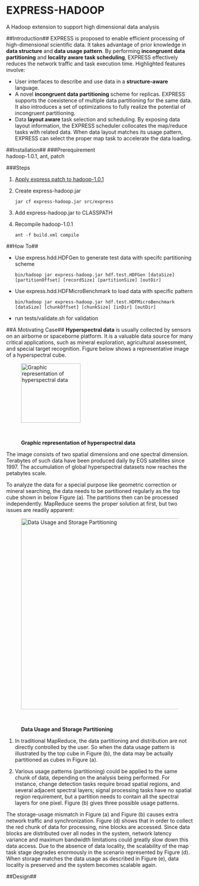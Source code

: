 EXPRESS-HADOOP
==============

A Hadoop extension to support high dimensional data analysis

##Introduction##
EXPRESS is proposed to enable efficient processing of high-dimensional scientific data. It takes advantage of prior knowledge in **data structure** and **data usage pattern**. By performing **incongruent data partitioning** and **locality aware task scheduling**, EXPRESS effectively reduces the network traffic and task execution time. Highlighted features involve:

* User interfaces to describe and use data in a **structure-aware** language. 
* A novel **incongruent data partitioning** scheme for replicas. EXPRESS supports the coexistence of multiple data partitioning for the same data. It also introduces a set of optimizations to fully realize the potential of incongruent partitioning.
* Data **layout aware** task selection and scheduling. By exposing data layout information, the EXPRESS scheduler collocates the map/reduce tasks with related data. When data layout matches its usage pattern, EXPRESS can select the proper map task to accelerate the data loading.

##Installation##
###Prerequirement  
hadoop-1.0.1, ant, patch

###Steps
1. [Apply express patch to hadoop-1.0.1](http://wiki.apache.org/hadoop/HowToContribute)
2. Create express-hadoop.jar

    ``jar cf express-hadoop.jar src/express``
  
3. Add express-hadoop.jar to CLASSPATH
3. Recompile hadoop-1.0.1

    ``ant -f build.xml compile``

##How To##
* Use express.hdd.HDFGen to generate test data with specifc partitioning scheme
    
    ``bin/hadoop jar express-hadoop.jar hdf.test.HDFGen [dataSize] [partitionOffset] [recordSize] [partitionSize] [outDir]``

* Use express.hdd.HDFMicroBenchmark to load data with specific pattern

    ``bin/hadoop jar express-hadoop.jar hdf.test.HDFMicroBenchmark [dataSize] [chunkOffset] [chunkSize] [inDir] [outDir]``

* run tests/validate.sh for validation

##A Motivating Case##
**Hyperspectral data** is usually collected by sensors on an airborne or spaceborne platform. It is a valuable data source for many critical applications, such as mineral exploration, agricultural assessment, and special target recognition. Figure below shows a representative image of a hyperspectral cube. 

<figure>
  <img src="http://upload.wikimedia.org/wikipedia/en/4/48/HyperspectralCube.jpg" title="Graphic representation of hyperspectral data" alt="Graphic representation of hyperspectral data" height="160" width="160" />
  
  <br><figcaption><b>Graphic representation of hyperspectral data</b></figcaption>
</figure>

The image consists of two spatial dimensions and one spectral dimension. Terabytes of such data have been produced daily by EOS satellites since 1997. The accumulation of global hyperspectral datasets now reaches the petabytes scale. 

To analyze the data for a special purpose like geometric correction or mineral searching, the data needs to be partitioned regularly as the top cube shown in below Figure (a). The partitions then can be processed independently. MapReduce seems the proper solution at first, but two issues are readily apparent:

<figure>
  <a href="https://picasaweb.google.com/lh/photo/xvx5i6rLQwl2BNaZ4ps5pNMTjNZETYmyPJy0liipFm0?feat=embedwebsite"><img src="https://lh5.googleusercontent.com/-KE6-S-6Jq6M/T9Jo0BKGbbI/AAAAAAAAAAk/KlekTZmfBmE/s640/mot.png" title="Data Usage and Storage Partitioning" height="514" width="640" /></a>
  
  <br><figcaption><b>Data Usage and Storage Partitioning</b></figcaption>
</figure>

1. In traditional MapReduce, the data partitioning and distribution are not directly controlled by the user. So when the data usage pattern is illustrated by the top cube in Figure (b), the data may be actually partitioned as cubes in Figure (a).
 
2. Various usage patterns (partitioning) could be applied to the same chunk of data, depending on the analysis being performed. For instance, change detection tasks require broad spatial regions, and several adjacent spectral layers; signal processing tasks have no spatial region requirement, but a partition needs to contain all the spectral layers for one pixel. Figure (b) gives three possible usage patterns.

The storage-usage mismatch in Figure (a) and Figure (b) causes extra network traffic and synchronization. Figure (d) shows that in order to collect the red chunk of data for processing, nine blocks are accessed. Since data blocks are distributed over all nodes in the system, network latency variance and maximum bandwidth limitations could greatly slow down this data access. Due to the absence of data locality, the scalability of the map task stage degrades enormously in the scenario represented by Figure (d). When storage matches the data usage as described in Figure (e), data locality is preserved and the system becomes scalable again.

##Design##

